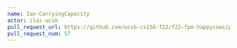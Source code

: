 ```yaml
---
name: Ian-CarryingCapacity
actor: ilai-ucsb
pull_request_url: https://github.com/ucsb-cs156-f22/f22-7pm-happycows/pull/57
pull_request_num: 57
---
```

